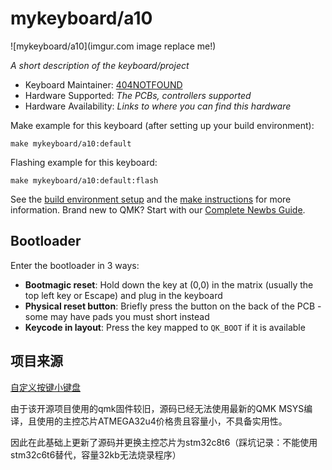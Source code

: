 # mykeyboard/a10

![mykeyboard/a10](imgur.com image replace me!)

*A short description of the keyboard/project*

* Keyboard Maintainer: [404NOTFOUND](https://github.com/404NOTFOUND)
* Hardware Supported: *The PCBs, controllers supported*
* Hardware Availability: *Links to where you can find this hardware*

Make example for this keyboard (after setting up your build environment):

    make mykeyboard/a10:default

Flashing example for this keyboard:

    make mykeyboard/a10:default:flash

See the [build environment setup](https://docs.qmk.fm/#/getting_started_build_tools) and the [make instructions](https://docs.qmk.fm/#/getting_started_make_guide) for more information. Brand new to QMK? Start with our [Complete Newbs Guide](https://docs.qmk.fm/#/newbs).

## Bootloader

Enter the bootloader in 3 ways:

* **Bootmagic reset**: Hold down the key at (0,0) in the matrix (usually the top left key or Escape) and plug in the keyboard
* **Physical reset button**: Briefly press the button on the back of the PCB - some may have pads you must short instead
* **Keycode in layout**: Press the key mapped to `QK_BOOT` if it is available

## 项目来源

[自定义按键小键盘](https://oshwhub.com/TianGod/new_pad)

由于该开源项目使用的qmk固件较旧，源码已经无法使用最新的QMK MSYS编译，且使用的主控芯片ATMEGA32u4价格贵且容量小，不具备实用性。

因此在此基础上更新了源码并更换主控芯片为stm32c8t6（踩坑记录：不能使用stm32c6t6替代，容量32kb无法烧录程序）
